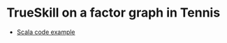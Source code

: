 TrueSkill on a factor graph in Tennis
=============================================================================================

* [Scala code example](https://github.com/danielkorzekwa/bayes-scala/blob/master/src/test/scala/dk/bayes/infer/ep/TrueSkillDBNTennisEPTest.scala)